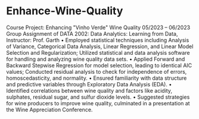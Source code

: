 # Enhance-Wine-Quality
Course Project: Enhancing "Vinho Verde" Wine Quality  05/2023 – 06/2023
Group Assignment of DATA 2002: Data Analytics: Learning from Data, Instructor: Prof. Garth
• Employed statistical techniques including Analysis of Variance, Categorical Data Analysis, Linear Regression, and Linear Model Selection and Regularization; Utilized statistical and data analysis software for handling and analyzing wine quality data sets.
• Applied Forward and Backward Stepwise Regression for model selection, leading to identical AIC values; Conducted residual analysis to check for independence of errors, homoscedasticity, and normality.
• Ensured familiarity with data structure and predictive variables through Exploratory Data Analysis (EDA).
• Identified correlations between wine quality and factors like acidity, sulphates, residual sugar, and sulfur dioxide levels.
• Suggested strategies for wine producers to improve wine quality, culminated in a presentation at the Wine Appreciation Conference.
